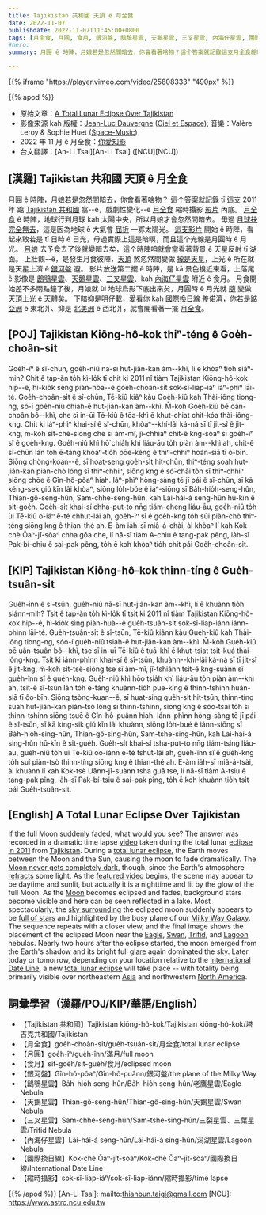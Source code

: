 ```yaml
---
title: Tajikistan 共和國 天頂 ê 月全食
date: 2022-11-07
publishdate: 2022-11-07T11:45:00+0800
tags: [月全食, 月圓, 食月, 銀河盤, 鴟鴞星雲, 天鵝星雲, 三叉星雲, 內海仔星雲, 國際換日線, 縮時攝影]
#hero: 
summary: 月圓 ê 時陣，月娘若是忽然間暗去，你會看著啥物？這个答案就記錄這支月全食縮時攝影影片內底。

---
```

{{% iframe "https://player.vimeo.com/video/25808333" "490px" %}}


{{% apod %}}

- 原始文章：[A Total Lunar Eclipse Over Tajikistan](https://apod.nasa.gov/apod/ap221107.html)
- 影像來源 kah 版權：[Jean-Luc Dauvergne](https://www.facebook.com/jeanluc.dauvergne/) ([Ciel et Espace](http://cieletespace.fr/)); 音樂：Valère Leroy & Sophie Huet ([Space-Music](http://space-music.net/))
- 2022 年 11 月 ê 月全食：[你愛知影](https://moon.nasa.gov/news/185/what-you-need-to-know-about-the-lunar-eclipse/)
- 台文翻譯：[An-Li Tsai][An-Li Tsai] ([NCU][NCU])

## [漢羅] Tajikistan 共和國 天頂 ê 月全食
月圓 ê 時陣，月娘若是忽然間暗去，你會看著啥物？
這个答案就記錄 tī 這支 2011 年 踮 [Tajikistan 共和國][Tajikistan] 翕--ê，戲劇性變化--ê [月全食][eclipse in 2011] 縮時攝影 [影片][video] 內底。
[月全食][total lunar eclipse] ê 時陣，地球行到月球 kah 太陽中央，所以月娘才會忽然間暗去。
毋過 [月球袂完全無去][Moon never gets completely dark]，這是因為地球 ê 大氣會 [屈折][refracts] 一寡太陽光。
[這支影片][featured video] 開始 ê 時陣，看起來敢若是 tī 日時 ê 日光，毋過實際上這是暗暝，而且這个光線是月圓時 ê 月光。
[月娘][Moon] 去予食去了後就變暗去矣，這个時陣咱就會當看著背景 ê 天星反射 tī 湖面。
上壯觀--ê，是發生月食彼陣，[天頂][sky surrounding] 煞忽然間變做 [攏是天星][full of stars]，上光 ê 所在就是天星上濟 ê [銀河盤][Milky Way Galaxy] 遐。
影片放送第二擺 ê 時陣，是 kā 景色搝近來看，上落尾 ê 影像是 [鴟鴞星雲][Eagle t]、[天鵝星雲][Swan]、[三叉星雲][Trifid t]、kah [內海仔星雲][Lagoon] 附近 ê 食月。
月食開始差不多兩點鐘了後，月娘就 ùi 地球烏影下底出來矣，月圓時 ê 月光就 [隨][glare] 變做天頂上光 ê 天體矣。
下暗抑是明仔載，愛看你 kah [國際換日線][International Date Line] 差偌濟，你若是踮 [亞洲][Asia] ê 東北爿、抑是 [北美洲][North America] ê 西北爿，就會閣看著一擺 [月全食][total lunar eclipse]。

## [POJ] Tajikistan Kiōng-hô-kok thiⁿ-téng ê Goe̍h-choân-si̍t
Goe̍h-îⁿ ê sî-chūn, goe̍h-niû nā-sī hut-jiân-kan àm--khì, lí ē khòaⁿ tio̍h siáⁿ-mih?
Chit ê tap-àn to̍h kì-lo̍k tī chit ki 2011 nî tiàm Tajikistan Kiōng-hô-kok hip--ê, hì-kio̍k sèng piàn-hòa--ê goe̍h-choân-si̍t sok-sî-liap-iáⁿ iáⁿ-phìⁿ lāi-té.
Goe̍h-choân-si̍t ê sî-chūn, Tē-kiû kiâⁿ kàu Goe̍h-kiû kah Thài-iông tiong-ng, só͘-í goe̍h-niû chiah-ē hut-jiân-kan àm--khì.
M̄-koh Goe̍h-kiû bē oân-choân bô--khì, che sī in-ūi Tē-kiû ê tōa-khì ē khut-chiat chit-kóa thài-iông-kng.
Chit ki iáⁿ-phìⁿ khai-sí ê sî-chūn, khòaⁿ--khí-lâi ká-ná sī tī ji̍t-sî ê ji̍t-kng, m̄-koh si̍t-chè-siōng che sī àm-mî, jî-chhiáⁿ chit-ê kng-sòaⁿ sī goe̍h-îⁿ sî ê goe̍h-kng.
Goe̍h-niû khì hō͘ chia̍h khì liáu-āu to̍h piàn àm--khì ah, chit-ê sî-chūn lán to̍h ē-táng khòaⁿ-tio̍h pōe-kéng ê thiⁿ-chhiⁿ hoán-siā tī ô͘-bīn.
Siōng chòng-koan--ê, sī hoat-seng goe̍h-si̍t hit-chūn, thiⁿ-téng soah hut-jiân-kan piàn-chò lóng sī thiⁿ-chhiⁿ, siōng kng ê só͘-chāi to̍h sī thiⁿ-chhiⁿ siōng chōe ê Gîn-hô-pôaⁿ hiah.
Iáⁿ-phìⁿ hòng-sàng tē jī pái ê sî-chūn, sī kā kéng-sek giú kīn lâi khòaⁿ, siōng lo̍h-bóe ê iáⁿ-siōng sī Ba̍h-hio̍h-seng-hûn, Thian-gô-seng-hûn, Sam-chhe-seng-hûn, kah Lāi-hái-á seng-hûn hū-kīn ê si̍t-goe̍h.
Goe̍h-si̍t khai-sí chha-put-to nn̄g tiám-cheng liáu-āu, goe̍h-niû to̍h ùi Tē-kiû o͘-iáⁿ ē-té chhut-lâi ah, goe̍h-îⁿ sî ê goe̍h-kng to̍h sûi piàn-chò thiⁿ-téng siōng kng ê thian-thé ah.
E-àm ia̍h-sī miâ-á-chài, ài khòaⁿ lí kah Kok-chè Ōaⁿ-jī-sòaⁿ chha gōa che, lí nā-sī tiàm A-chiu ê tang-pak pêng, ia̍h-sī Pak-bí-chiu ê sai-pak pêng, to̍h ē koh khòaⁿ tio̍h chi̍t pái Goe̍h-choân-si̍t.

## [KIP] Tajikistan Kiōng-hô-kok thinn-tíng ê Gue̍h-tsuân-si̍t
Gue̍h-înn ê sî-tsūn, gue̍h-niû nā-sī hut-jiân-kan àm--khì, lí ē khuànn tio̍h siánn-mih?
Tsit ê tap-àn to̍h kì-lo̍k tī tsit ki 2011 nî tiàm Tajikistan Kiōng-hô-kok hip--ê, hì-kio̍k sìng piàn-huà--ê gue̍h-tsuân-si̍t sok-sî-liap-iánn iánn-phìnn lāi-té.
Gue̍h-tsuân-si̍t ê sî-tsūn, Tē-kiû kiânn kàu Gue̍h-kiû kah Thài-iông tiong-ng, sóo-í gue̍h-niû tsiah-ē hut-jiân-kan àm--khì.
M̄-koh Gue̍h-kiû bē uân-tsuân bô--khì, tse sī in-uī Tē-kiû ê tuā-khì ē khut-tsiat tsit-kuá thài-iông-kng.
Tsit ki iánn-phìnn khai-sí ê sî-tsūn, khuànn--khí-lâi ká-ná sī tī ji̍t-sî ê ji̍t-kng, m̄-koh si̍t-tsè-siōng tse sī àm-mî, jî-tshiánn tsit-ê kng-suànn sī gue̍h-înn sî ê gue̍h-kng.
Gue̍h-niû khì hōo tsia̍h khì liáu-āu to̍h piàn àm--khì ah, tsit-ê sî-tsūn lán to̍h ē-táng khuànn-tio̍h puē-kíng ê thinn-tshinn huán-siā tī ôo-bīn.
Siōng tsòng-kuan--ê, sī huat-sing gue̍h-si̍t hit-tsūn, thinn-tíng suah hut-jiân-kan piàn-tsò lóng sī thinn-tshinn, siōng kng ê sóo-tsāi to̍h sī thinn-tshinn siōng tsuē ê Gîn-hô-puânn hiah.
Iánn-phìnn hòng-sàng tē jī pái ê sî-tsūn, sī kā kíng-sik giú kīn lâi khuànn, siōng lo̍h-bué ê iánn-siōng sī Ba̍h-hio̍h-sing-hûn, Thian-gô-sing-hûn, Sam-tshe-sing-hûn, kah Lāi-hái-á sing-hûn hū-kīn ê si̍t-gue̍h.
Gue̍h-si̍t khai-sí tsha-put-to nn̄g tiám-tsing liáu-āu, gue̍h-niû to̍h uì Tē-kiû oo-iánn ē-té tshut-lâi ah, gue̍h-înn sî ê gue̍h-kng to̍h suî piàn-tsò thinn-tíng siōng kng ê thian-thé ah.
E-àm ia̍h-sī miâ-á-tsài, ài khuànn lí kah Kok-tsè Uānn-jī-suànn tsha guā tse, lí nā-sī tiàm A-tsiu ê tang-pak pîng, ia̍h-sī Pak-bí-tsiu ê sai-pak pîng, to̍h ē koh khuànn tio̍h tsi̍t pái Gue̍h-tsuân-si̍t.

## [English] A Total Lunar Eclipse Over Tajikistan

If the full Moon suddenly faded, what would you see?
The answer was recorded in a dramatic time lapse [video][video] taken during the total lunar [eclipse in 2011][eclipse in 2011] from [Tajikistan][Tajikistan].
During a [total lunar eclipse][total lunar eclipse], the Earth moves between the Moon and the Sun, causing the moon to fade dramatically.
The [Moon never gets completely dark][Moon never gets completely dark], though, since the Earth's atmosphere [refracts][refracts] some light.
As the [featured video][featured video] begins, the scene may appear to be daytime and sunlit, but actually it is a nighttime and lit by the glow of the full Moon.
As the [Moon][Moon] becomes eclipsed and fades, background stars become visible and here can be seen reflected in a lake.
Most spectacularly, the [sky surrounding][sky surrounding] the eclipsed moon suddenly appears to be [full of stars][full of stars] and highlighted by the busy plane of our [Milky Way Galaxy][Milky Way Galaxy].
The sequence repeats with a closer view, and the final image shows the placement of the eclipsed Moon near the [Eagle][Eagle e], [Swan][Swan], [Trifid][Trifid e], and [Lagoon][Lagoon] nebulas.
Nearly two hours after the eclipse started, the moon emerged from the Earth's shadow and its bright full [glare][glare] again dominated the sky.
Later today or tomorrow, depending on your location relative to the [International Date Line][International Date Line], a new [total lunar eclipse][total lunar eclipse] will take place -- with totality being primarily visible over northeastern [Asia][Asia] and northwestern [North America][North America].



## 詞彙學習（漢羅/POJ/KIP/華語/English）
- 【Tajikistan 共和國】Tajikistan kiōng-hô-kok/Tajikistan kiōng-hô-kok/塔吉克共和國/Tajikistan
- 【月全食】goe̍h-choân-si̍t/gue̍h-tsuân-si̍t/月全食/total lunar eclipse
- 【月圓】goe̍h-îⁿ/gue̍h-înn/滿月/full moon
- 【食月】si̍t-goe̍h/si̍t-gue̍h/食月/eclipsed moon
- 【銀河盤】Gîn-hô-pôaⁿ/Gîn-hô-puânn/銀河盤/the plane of the Milky Way
- 【鴟鴞星雲】Ba̍h-hio̍h seng-hûn/Ba̍h-hio̍h seng-hûn/老鷹星雲/Eagle Nebula
- 【天鵝星雲】Thian-gô-seng-hûn/Thian-gô-sing-hûn/天鵝星雲/Swan Nebula
- 【三叉星雲】Sam-chhe-seng-hûn/Sam-tshe-sing-hûn/三裂星雲、三葉星雲/Trifid Nebula
- 【內海仔星雲】Lāi-hái-á seng-hûn/Lāi-hái-á sing-hûn/潟湖星雲/Lagoon Nebula
- 【國際換日線】Kok-chè Ōaⁿ-ji̍t-sòaⁿ/Kok-chè Ōaⁿ-ji̍t-sòaⁿ/國際換日線/International Date Line
- 【縮時攝影】sok-sî-liap-iáⁿ/sok-sî-liap-iánn/縮時攝影/time lapse


{{% /apod %}}
[An-Li Tsai]: mailto:thianbun.taigi@gmail.com
[NCU]: https://www.astro.ncu.edu.tw

[copyright]: https://apod.nasa.gov/apod/fap/lib/about_apod.html#srapply
[License]: https://creativecommons.org/licenses/by/2.0/


[video]:https://vimeo.com/25808333
[eclipse in 2011]:https://apod.nasa.gov/apod/ap110625.html
[Tajikistan]:https://en.wikipedia.org/wiki/Tajikistan
[total lunar eclipse]:https://en.wikipedia.org/wiki/Total_lunar_eclipse
[Moon never gets completely dark]:https://apod.nasa.gov/apod/ap180120.html
[refracts]:http://hyperphysics.phy-astr.gsu.edu/hbase/geoopt/refr.html
[featured video]:https://www.youtube.com/watch?v=hQeejHExrGI
[Moon]:https://solarsystem.nasa.gov/planets/moon
[sky surrounding]:https://apod.nasa.gov/apod/ap110617.html
[full of stars]:https://youtu.be/1DNbkKBW0K8
[Milky Way Galaxy]:http://www.atlasoftheuniverse.com/galaxy.html
[Eagle e]:https://apod.nasa.gov/apod/ap221004.html
[Eagle t]:https://apod.tw/daily/20221004/
[Swan]:https://apod.nasa.gov/apod/ap960829.html
[Trifid e]:https://apod.nasa.gov/apod/ap210812.html
[Trifid t]:https://apod.tw/daily/20210812/
[Lagoon]:https://apod.nasa.gov/apod/ap181112.html
[glare]:https://image.shutterstock.com/z/stock-photo-cat-glare-745763242.jpg
[International Date Line]:https://en.wikipedia.org/wiki/International_Date_Line
[total lunar eclipse]:https://www.timeanddate.com/eclipse/lunar/2022-november-8
[Asia]:https://en.wikipedia.org/wiki/Asia
[North America]:https://en.wikipedia.org/wiki/North_America

